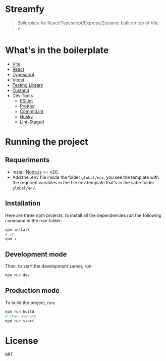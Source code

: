 # Streamfy

> Boilerplate for React/Typescript/Express/Zustand, built on top of Vite ⚡️

# What's in the boilerplate

- [Vite](https://vitejs.dev/)
- [React](https://reactjs.org/)
- [Typescript](https://www.typescriptlang.org/)
- [Vitest](https://vitest.dev/)
- [Testing Library](https://testing-library.com/)
- [Zustand](https://zustand-demo.pmnd.rs)
- Dev Tools
  - [ESLint](https://eslint.org/)
  - [Prettier](https://prettier.io/)
  - [CommitLint](https://commitlint.js.org/#/)
  - [Husky](https://typicode.github.io/husky/#/)
  - [Lint-Staged](https://github.com/okonet/lint-staged)

# Running the project

## Requeriments

- Install [NodeJs](https://nodejs.org/en) >= v20.
- Add the .env file inside the folder `global/env`, you see the template with the required variables in the file env.template that's in the sabe folder `global/env`.

## Installation

Here are three npm projects, to install all the dependencies run the following command in the root folder:

```Bash
npm install 
# or
npm i
```

## Development mode

Then, to start the development server, run:

```Bash
npm run dev
```

## Production mode

To build the project, run:

```Bash
npm run build
# then execute
npm run start
```

# License

MIT
